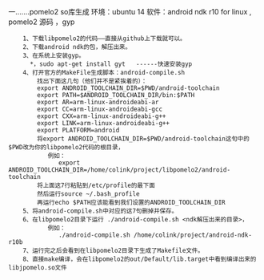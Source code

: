 
一.......pomelo2 so库生成
        环境：ubuntu 14
        软件：android ndk r10 for linux   ,   pomelo2 源码  ，gyp
        
        1、下载libpomelo2的代码——直接从github上下载就可以。
        2、下载android ndk的包，解压出来。
        3、在系统上安装gyp。
          *，sudo apt-get install gyt   ------快速安装gyp
        4、打开官方的MakeFile生成脚本：android-compile.sh
            找出下面这几句（他们并不是紧挨着的）：
            export ANDROID_TOOLCHAIN_DIR=$PWD/android-toolchain
            export PATH=$ANDROID_TOOLCHAIN_DIR/bin:$PATH
            export AR=arm-linux-androideabi-ar
            export CC=arm-linux-androideabi-gcc
            export CXX=arm-linux-androideabi-g++
            export LINK=arm-linux-androideabi-g++
            export PLATFORM=android
            将export ANDROID_TOOLCHAIN_DIR=$PWD/android-toolchain这句中的$PWD改为你的libpomelo2代码的根目录，
               例如：
                  export ANDROID_TOOLCHAIN_DIR=/home/colink/project/libpomelo2/android-toolchain
            将上面这7行粘贴到/etc/profile的最下面
            然后运行source ~/.bash_profile
            再运行echo $PATH应该能看到我们设置的ANDROID_TOOLCHAIN_DIR
        5、将android-compile.sh中对应的这7句删掉并保存。
        6、在libpomelo2目录下运行 ./android-compile.sh <ndk解压出来的目录>，
               例如：
                  ./android-compile.sh /home/colink/project/android-ndk-r10b
        7、运行完之后会看到在libpomelo2目录下生成了Makefile文件。
        8、直接make编译，会在libpomelo2的out/Default/lib.target中看到编译出来的libjpomelo.so文件
